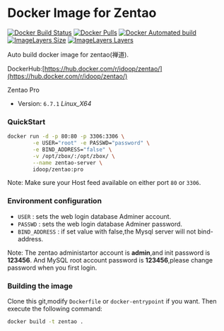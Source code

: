 # Docker Image for Zentao
[![Docker Build Status](https://img.shields.io/docker/build/idoop/zentao.svg)](https://hub.docker.com/r/idoop/zentao/)
[![Docker Pulls](https://img.shields.io/docker/pulls/idoop/zentao.svg)](https://hub.docker.com/r/idoop/zentao/)
[![Docker Automated build](https://img.shields.io/docker/automated/idoop/zentao.svg)](https://hub.docker.com/r/idoop/zentao/)
[![ImageLayers Size](https://img.shields.io/imagelayers/image-size/idoop/zentao/latest.svg)](https://hub.docker.com/r/idoop/zentao/)
[![ImageLayers Layers](https://img.shields.io/imagelayers/layers/idoop/zentao/latest.svg)](https://hub.docker.com/r/idoop/zentao/)

Auto build docker image for zentao(禅道).

DockerHub:[https://hub.docker.com/r/idoop/zentao/](https://hub.docker.com/r/idoop/zentao/)

Zentao Pro
- Version: `6.7.1` *Linux_X64*


### QuickStart

```bash
docker run -d -p 80:80 -p 3306:3306 \
        -e USER="root" -e PASSWD="password" \
        -e BIND_ADDRESS="false" \
        -v /opt/zbox/:/opt/zbox/ \
        --name zentao-server \
        idoop/zentao:pro
```

Note: Make sure your Host feed available on either port `80` or `3306`.

### Environment configuration

* `USER` : sets the web login database Adminer account.
* `PASSWD` : sets the web login database Adminer password. 
* `BIND_ADDRESS` : if set value with false,the Mysql server will not bind-address.

Note: The zentao administartor account is **admin**,and init password is **123456**.
      And MySQL root account password is **123456**,please change password when you first login.


### Building the image

Clone this git,modify `Dockerfile` or `docker-entrypoint` if you want.
Then execute the following command:

```bash
docker build -t zentao .
```
        
        

